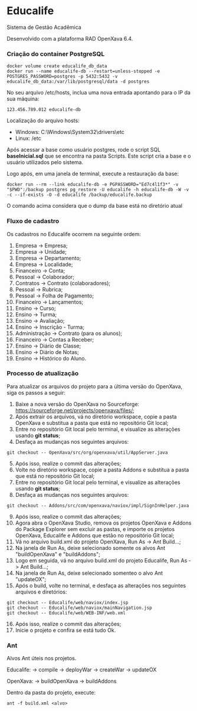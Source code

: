 Educalife
=========

Sistema de Gestão Acadêmica

Desenvolvido com a plataforma RAD OpenXava 6.4.

### Criação do container PostgreSQL

```
docker volume create educalife_db_data
docker run --name educalife-db --restart=unless-stopped -e POSTGRES_PASSWORD=postgres -p 5432:5432 -v educalife_db_data:/var/lib/postgresql/data -d postgres
```

No seu arquivo /etc/hosts, inclua uma nova entrada apontando para o IP da sua máquina:

```
123.456.789.012 educalife-db
```

Localização do arquivo hosts:
- Windows: C:\Windows\System32\drivers\etc
- Linux: /etc

Após acessar a base como usuário postgres, rode o script SQL **baseInicial.sql** que se encontra na pasta Scripts. Este script cria a base e o usuário utilizados pelo sistema.

Logo após, em uma janela de terminal, execute a restauração da base:

```
docker run --rm --link educalife-db -e PGPASSWORD="Ed7c4l1f3*" -v "$PWD":/backup postgres pg_restore -U educalife -h educalife-db -W -v -c --if-exists -O -d educalife /backup/educalife.backup
```

O comando acima considera que o dump da base está no diretório atual

### Fluxo de cadastro

Os cadastros no Educalife ocorrem na seguinte ordem:

1. Empresa -> Empresa;
2. Empresa -> Unidade;
3. Empresa -> Departamento;
4. Empresa -> Localidade;
6. Financeiro -> Conta;
7. Pessoal -> Colaborador; 
8. Contratos -> Contrato (colaboradores);
9. Pessoal -> Rubrica;
10. Pessoal -> Folha de Pagamento;
11. Financeiro -> Lançamentos;
12. Ensino -> Curso;
13. Ensino -> Turma;
14. Ensino -> Avaliação;
15. Ensino -> Inscrição - Turma;
16. Administração -> Contrato (para os alunos);
17. Financeiro -> Contas a Receber;
18. Ensino -> Diário de Classe;
19. Ensino -> Diário de Notas;
20. Ensino -> Histórico do Aluno.


### Processo de atualização

Para atualizar os arquivos do projeto para a última versão do OpenXava, siga os passos a seguir:

1. Baixe a nova versão do OpenXava no Sourceforge: https://sourceforge.net/projects/openxava/files/;
2. Após extrair os arquivos, vá no diretório workspace, copie a pasta OpenXava e substitua a pasta que está no repositório Git local;
3. Entre no repositório Git local pelo terminal, e visualize as alterações usando __git status__;
4. Desfaça as mudanças nos seguintes arquivos:

```
git checkout -- OpenXava/src/org/openxava/util/AppServer.java
```

5. Após isso, realize o commit das alterações;
6. Volte no diretório workspace, copie a pasta Addons e substitua a pasta que está no repositório Git local;
7. Entre no repositório Git local pelo terminal, e visualize as alterações usando __git status__;
8. Desfaça as mudanças nos seguintes arquivos:

```
git checkout -- Addons/src/com/openxava/naviox/impl/SignInHelper.java
```

9. Após isso, realize o commit das alterações;
10. Agora abra o OpenXava Studio, remova os projetos OpenXava e Addons do Package Explorer sem excluir as pastas, e importe os projetos OpenXava, Educalife e Addons que estão no repositório Git local;
11. Vá no arquivo build.xml do projeto OpenXava, Run As -> Ant Build...;
12. Na janela de Run As, deixe selecionado somente os alvos Ant "buildOpenXava" e "buildAddons";
13. Logo em seguida, vá no arquivo build.xml do projeto Educalife, Run As -> Ant Build...;
14. Na janela de Run As, deixe selecionado somenteo o alvo Ant "updateOX";
15. Após o build, volte no terminal, e desfaça as alterações nos seguintes arquivos e diretórios:

```
git checkout -- Educalife/web/naviox/index.jsp 
git checkout -- Educalife/web/naviox/mainNavigation.jsp
git checkout -- Educalife/web/WEB-INF/web.xml
```

16. Após isso, realize o commit das alterações;
17. Inicie o projeto e confira se está tudo Ok.


### Ant

Alvos Ant úteis nos projetos.

Educalife:
-> compile
-> deployWar
-> createWar
-> updateOX

OpenXava:
-> buildOpenXava
-> buildAddons

Dentro da pasta do projeto, execute:

```
ant -f build.xml <alvo>
```